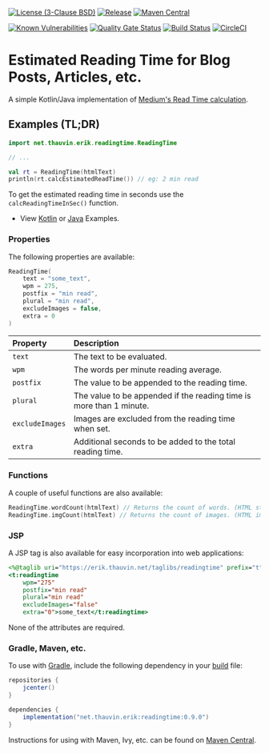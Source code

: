 [![License (3-Clause BSD)](https://img.shields.io/badge/license-BSD%203--Clause-blue.svg?style=flat-square)](http://opensource.org/licenses/BSD-3-Clause) [![Release](https://img.shields.io/github/release/ethauvin/readingtime.svg)](https://github.com/ethauvin/readingtime/releases/latest) [![Maven Central](https://img.shields.io/maven-central/v/net.thauvin.erik/readingtime.svg?label=maven%20central)](https://search.maven.org/search?q=g:%22net.thauvin.erik%22%20AND%20a:%22readingtime%22)

[![Known Vulnerabilities](https://snyk.io/test/github/ethauvin/readingtime/badge.svg?targetFile=pom.xml)](https://snyk.io/test/github/ethauvin/readingtime?targetFile=pom.xml) [![Quality Gate Status](https://sonarcloud.io/api/project_badges/measure?project=ethauvin_readingtime&metric=alert_status)](https://sonarcloud.io/dashboard?id=ethauvin_readingtime) [![Build Status](https://travis-ci.com/ethauvin/readingtime.svg?branch=master)](https://travis-ci.com/ethauvin/readingtime) [![CircleCI](https://circleci.com/gh/ethauvin/readingtime/tree/master.svg?style=shield)](https://circleci.com/gh/ethauvin/readingtime/tree/master)

# Estimated Reading Time for Blog Posts, Articles, etc.

A simple Kotlin/Java implementation of [Medium's Read Time calculation](https://blog.medium.com/read-time-and-you-bc2048ab620c).

## Examples (TL;DR)

```kotlin
import net.thauvin.erik.readingtime.ReadingTime

// ...

val rt = ReadingTime(htmlText)
println(rt.calcEstimatedReadTime()) // eg: 2 min read

```

To get the estimated reading time in seconds use the `calcReadingTimeInSec()` function.

 - View [Kotlin](https://github.com/ethauvin/readingtime/blob/master/examples/src/main/kotlin/com/example/ReadingTimeExample.kt) or [Java](https://github.com/ethauvin/readingtime/blob/master/examples/src/main/java/com/example/ReadingTimeSample.java) Examples.



### Properties

The following properties are available:

```kotlin
ReadingTime(
    text = "some_text",
    wpm = 275,
    postfix = "min read",
    plural = "min read",
    excludeImages = false, 
    extra = 0
)

```

Property                    | Description                 
:-------------------------- |:-------------------------------------------------------------------
`text`                      | The text to be evaluated.
`wpm`                       | The words per minute reading average.
`postfix`                   | The value to be appended to the reading time.
`plural`                    | The value to be appended if the reading time is more than 1 minute.
`excludeImages`             | Images are excluded from the reading time when set.
`extra`                     | Additional seconds to be added to the total reading time.

### Functions

A couple of useful functions are also available:

```kotlin
ReadingTime.wordCount(htmlText) // Returns the count of words. (HTML stripped)
ReadingTime.imgCount(htmlText) // Returns the count of images. (HTML img tags)
```

### JSP

A JSP tag is also available for easy incorporation into web applications:

```jsp
<%@taglib uri="https://erik.thauvin.net/taglibs/readingtime" prefix="t"%>
<t:readingtime
    wpm="275"
    postfix="min read"
    plural="min read"
    excludeImages="false"
    extra="0">some_text</t:readingtime>
```

None of the attributes are required.

### Gradle, Maven, etc.

To use with [Gradle](https://gradle.org/), include the following dependency in your [build](https://github.com/ethauvin/readingtime/blob/master/examples/build.gradle.kts) file:

```gradle
repositories {
    jcenter()
}

dependencies {
    implementation("net.thauvin.erik:readingtime:0.9.0")
}
```

Instructions for using with Maven, Ivy, etc. can be found on [Maven Central](https://search.maven.org/artifact/net.thauvin.erik/readingtime/0.9.0/jar).
